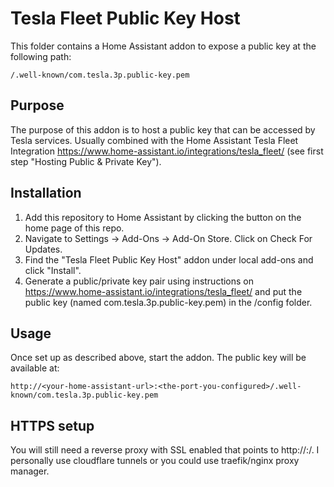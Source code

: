 # Tesla Fleet Public Key Host

This folder contains a Home Assistant addon to expose a public key at the following path:

```
/.well-known/com.tesla.3p.public-key.pem
```

## Purpose

The purpose of this addon is to host a public key that can be accessed by Tesla services. Usually combined with the Home Assistant Tesla Fleet Integration <https://www.home-assistant.io/integrations/tesla_fleet/> (see first step "Hosting Public & Private Key").

## Installation

1. Add this repository to Home Assistant by clicking the button on the home page of this repo.
2. Navigate to Settings -> Add-Ons -> Add-On Store. Click on Check For Updates.
3. Find the "Tesla Fleet Public Key Host" addon under local add-ons and click "Install".
4. Generate a public/private key pair using instructions on <https://www.home-assistant.io/integrations/tesla_fleet/> and put the public key (named com.tesla.3p.public-key.pem) in the /config folder.

## Usage

Once set up as described above, start the addon. The public key will be available at:

```
http://<your-home-assistant-url>:<the-port-you-configured>/.well-known/com.tesla.3p.public-key.pem
```

## HTTPS setup
You will still need a reverse proxy with SSL enabled that points to http://<your-home-assistant-ip>:<the-port-you-configured>/. I personally use cloudflare tunnels or you could use traefik/nginx proxy manager.